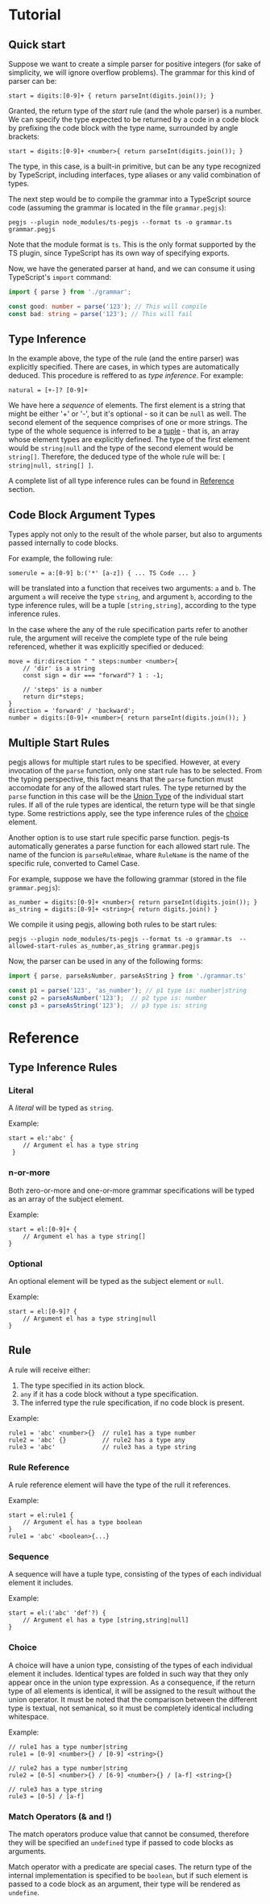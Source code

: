 # Tutorial

## Quick start

Suppose we want to create a simple parser for positive integers (for sake of simplicity, we will ignore overflow problems). The
grammar for this kind of parser can be:

```
start = digits:[0-9]+ { return parseInt(digits.join()); }
```

Granted, the return type of the *start* rule (and the whole parser) is a number. We can specify the type expected to be
returned by a code in a code block by prefixing the code block with the type name, surrounded by angle brackets:

```
start = digits:[0-9]+ <number>{ return parseInt(digits.join()); }
```

The type, in this case, is a built-in primitive, but can be any type recognized by TypeScript, including interfaces,
type aliases or any valid combination of types.

The next step would be to compile the grammar into a TypeScript source code (assuming the grammar is located in the file `grammar.pegjs`):

```
pegjs --plugin node_modules/ts-pegjs --format ts -o grammar.ts grammar.pegjs
```
Note that the module format is `ts`. This is the only format supported by the TS
plugin, since TypeScript has its own way of specifying exports.

Now, we have the generated parser at hand, and we can consume it using TypeScript's `import` command:

```TypeScript
import { parse } from './grammar';

const good: number = parse('123'); // This will compile
const bad: string = parse('123'); // This will fail
```

## Type Inference
In the example above, the type of the rule (and the entire parser) was explicitly specified. There are cases, in which types are automatically
deduced. This procedure is reffered to as *type inference*. For example:
```
natural = [+-]? [0-9]+
```

We have here a *sequence* of elements. The first element is a string that might
be either '+' or '-', but it's optional - so it can be `null` as well. The second
element of the sequence comprises of one or more strings. The type of the whole sequence is inferred to be a 
[tuple](https://www.typescriptlang.org/docs/handbook/basic-types.html#tuple) - that is, an array whose element types are
explicitly defined. The type of the first element would be `string|null` and the
type of the second element would be `string[]`. Therefore, the deduced type of
the whole rule will be: `[ string|null, string[] ]`.

A complete list of all type inference rules can be found in [Reference](#type-inference-rules) section.

## Code Block Argument Types
Types apply not only to the result of the whole parser, but also to arguments
passed internally to code blocks.

For example, the following rule:
```
somerule = a:[0-9] b:('*' [a-z]) { ... TS Code ... }
```
will be translated into a function that receives two arguments: `a` and `b`. The
argument `a` will receive the type `string`, and argument `b`, according to the
type inference rules, will be a tuple `[string,string]`, according to the type
inference rules.

In the case where the any of the rule specification parts refer to another rule,
the argument will receive the complete type of the rule being referenced, 
whether it was explicitly specified or deduced:

```
move = dir:direction " " steps:number <number>{
    // 'dir' is a string
    const sign = dir === "forward"? 1 : -1;

    // 'steps' is a number
    return dir*steps;
}
direction = 'forward' / 'backward';
number = digits:[0-9]+ <number>{ return parseInt(digits.join()); }
```


## Multiple Start Rules
pegjs allows for multiple start rules to be specified. However, at every invocation of the `parse` function, only one start rule has to be selected. From
the typing perspective, this fact means that the `parse` function must accomodate for any of the allowed start rules. The type returned
by the `parse` function in this case will be the [Union Type](https://www.typescriptlang.org/docs/handbook/advanced-types.html) of the individual start rules. If all of the rule types are
identical, the return type will be that single type. Some restrictions
apply, see the type inference rules of the [choice](#choice) element.

Another option is to use start rule specific parse function. pegjs-ts automatically generates a parse function for each allowed start rule. The name of the funcion is `parseRuleNmae`, whare `RuleName` is the name of the
specific rule, converted to Camel Case.

For example, suppose we have the following grammar (stored in the file `grammar.pegjs`):
```
as_number = digits:[0-9]+ <number>{ return parseInt(digits.join()); }
as_string = digits:[0-9]+ <string>{ return digits.join() }
```

We compile it using pegjs, allowing both rules to be start rules:
```
pegjs --plugin node_modules/ts-pegjs --format ts -o grammar.ts  --allowed-start-rules as_number,as_string grammar.pegjs
```

Now, the parser can be used in any of the following forms:
```TypeScript
import { parse, parseAsNumber, parseAsString } from './grammar.ts'

const p1 = parse('123', 'as_number'); // p1 type is: number|string
const p2 = parseAsNumber('123');  // p2 type is: number
const p3 = parseAsString('123');  // p3 type is: string
```


# Reference

## Type Inference Rules

### Literal
A *literal* will be typed as `string`.

Example:
```
start = el:'abc' { 
    // Argument el has a type string
 }
```

### n-or-more
Both zero-or-more and one-or-more grammar specifications will be typed
as an array of the subject element.

Example:
```
start = el:[0-9]+ {
    // Argument el has a type string[]
}
```

### Optional
An optional element will be typed as the subject element or `null`.

Example:
```
start = el:[0-9]? {
    // Argument el has a type string|null
}
```

## Rule
A rule will receive either:
1. The type specified in its action block.
2. `any` if it has a code block without a type specification.
3. The inferred type the rule specification, if no code block is present.

Example:
```
rule1 = 'abc' <number>{}  // rule1 has a type number
rule2 = 'abc' {}          // rule2 has a type any
rule3 = 'abc'             // rule3 has a type string
```

### Rule Reference
A rule reference element will have the type of the rull it references.

Example:
```
start = el:rule1 {
    // Argument el has a type boolean
}
rule1 = 'abc' <boolean>{...}
```

### Sequence
A sequence will have a tuple type, consisting of the types of each individual
element it includes.

Example:
```
start = el:('abc' 'def'?) {
    // Argument el has a type [string,string|null]
}
```

### Choice
A choice will have a union type, consisting of the types of each
individual element it includes. Identical types are folded in such way
that they only appear once in the union type expression. As a consequence,
if the return type of all elements is identical, it will be assigned to the
result without the union operator. It must be noted that the comparison between
the different type is textual, not semanical, so it must be completely identical including whitespace.

Example:
```
// rule1 has a type number|string
rule1 = [0-9] <number>{} / [0-9] <string>{}

// rule2 has a type number|string
rule2 = [0-5] <number>{} / [6-9] <number>{} / [a-f] <string>{}

// rule3 has a type string
rule3 = [0-5] / [a-f]
```


### Match Operators (& and !)
The match operators produce value that cannot be consumed, therefore
they will be specified an `undefined` type if passed to code blocks as
arguments. 

Match operator with a predicate are special cases. The return type of the internal implementation
is specified to be `boolean`, but if such element is passed to a code block
as an argument, their type will be rendered as `undefine`.
